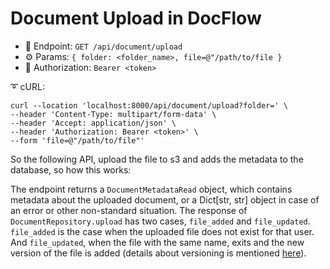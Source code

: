 # Document Upload in DocFlow

- 🎯 Endpoint:
`GET /api/document/upload`
- ⚙️ Params:
`{
    folder: <folder_name>,
    file=@"/path/to/file
}`
- 🔐 Authorization:
`Bearer <token>`

➰ cURL:
```commandline
curl --location 'localhost:8000/api/document/upload?folder=' \
--header 'Content-Type: multipart/form-data' \
--header 'Accept: application/json' \
--header 'Authorization: Bearer <token>' \
--form 'file=@"/path/to/file"'
```

So the following API, upload the file to s3 and adds the metadata to the database, so how this works:

The endpoint returns a `DocumentMetadataRead` object, which contains metadata about the uploaded document, or a 
Dict[str, str] object in case of an error or other non-standard situation. The response of `DocumentRepository.upload`
has two cases, `file_added` and `file_updated`. `file_added` is the case when the uploaded file does not exist for that
user. And `file_updated`, when the file with the same name, exits and the new version of the file is added (details about
versioning is mentioned [here]()).
